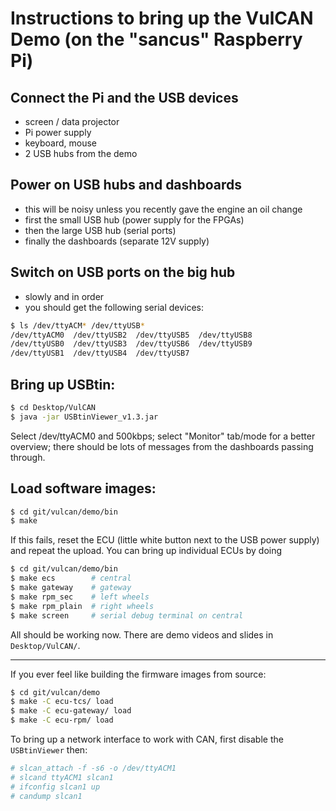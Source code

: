 # Instructions to bring up the VulCAN Demo (on the "sancus" Raspberry Pi)

## Connect the Pi and the USB devices
- screen / data projector
- Pi power supply
- keyboard, mouse
- 2 USB hubs from the demo

## Power on USB hubs and dashboards
- this will be noisy unless you recently gave the engine an oil change
- first the small USB hub (power supply for the FPGAs)
- then the large USB hub (serial ports)
- finally the dashboards (separate 12V supply)

## Switch on USB ports on the big hub
- slowly and in order
- you should get the following serial devices:
```bash
$ ls /dev/ttyACM* /dev/ttyUSB*
/dev/ttyACM0  /dev/ttyUSB2  /dev/ttyUSB5  /dev/ttyUSB8
/dev/ttyUSB0  /dev/ttyUSB3  /dev/ttyUSB6  /dev/ttyUSB9
/dev/ttyUSB1  /dev/ttyUSB4  /dev/ttyUSB7
```

## Bring up USBtin:
```bash
$ cd Desktop/VulCAN
$ java -jar USBtinViewer_v1.3.jar
```
Select /dev/ttyACM0 and 500kbps; select "Monitor" tab/mode for a better overview; there should be lots of messages from the dashboards passing through.

## Load software images:
```bash
$ cd git/vulcan/demo/bin
$ make
```

If this fails, reset the ECU (little white button next to the USB power supply)
and repeat the upload. You can bring up individual ECUs by doing
```bash
$ cd git/vulcan/demo/bin
$ make ecs        # central
$ make gateway    # gateway
$ make rpm_sec    # left wheels
$ make rpm_plain  # right wheels
$ make screen     # serial debug terminal on central
```

All should be working now. There are demo videos and slides in
`Desktop/VulCAN/`.


------------------------------------------------------------------------------
If you ever feel like building the firmware images from source:

```bash
$ cd git/vulcan/demo
$ make -C ecu-tcs/ load
$ make -C ecu-gateway/ load
$ make -C ecu-rpm/ load
```

To bring up a network interface to work with CAN, first disable the
`USBtinViewer` then:
```bash
# slcan_attach -f -s6 -o /dev/ttyACM1
# slcand ttyACM1 slcan1
# ifconfig slcan1 up
# candump slcan1
```
